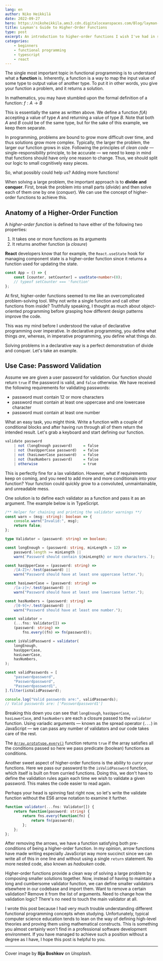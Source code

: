 ```yaml
---
lang: en
author: Niko Heikkilä
date: 2022-09-27
hero: https://nikoheikkila.ams3.cdn.digitaloceanspaces.com/Blog/layman-s-guide-to-higher-order-functions.jpg
title: Layman's Guide to Higher-Order Functions
type: post
excerpt: An introduction to higher-order functions I wish I've had in school.
categories:
    - beginners
    - functional programming
    - typescript
    - react
---
```


The single most important topic in functional programming is to understand what a **function** is. Inherently, a function is a way to map the input value of some type to output value of another type. To put it in other words, you give your function a problem, and it returns a solution.

In mathematics, you may have stumbled upon the formal definition of a function: $f: A \to B$

This is essentially the same as written above. We define a function $f(A)$ accepting a value of type $A$ and returning a value of type $B$. Note that both $A$ and $B$ could be of the same type, but for the sake of this example, we keep them separate.

In programming, problems are bound to grow more difficult over time, and thus solutions grow more complex. Typically, the larger the problem, the larger our function grows in size. Following the principles of _clean code_ — single-responsibility principle, to be accurate — we need to keep in mind that functions should have only one reason to change. Thus, we should split our logic to small cognitively easy pieces.

So, what possibly could help us? Adding more functions!

When solving a large problem, the important approach is to **divide and conquer**. First, break the problem into small parts (_divide_) and then solve each of them one by one (_conquer_). We can use the concept of higher-order functions to achieve this.

## Anatomy of a Higher-Order Function

A _higher-order function_ is defined to have either of the following two properties:

1. It takes one or more functions as its arguments
2. It returns another function (a _closure_)

**React** developers know that for example, the `React.useState` hook for managing component state is a higher-order function since it returns a function used for updating the state.

```typescript
const App = () => {
	const [counter, setCounter] = useState<number>(0);
	// typeof setCounter === 'function'
};
```

At first, higher-order functions seemed to me like an overcomplicated problem-solving tool. Why not write a single function and call other functions from inside? Truthfully speaking, I thought as much about object-oriented programming before grasping how different design patterns improve the code.

This was my mind before I understood the value of declarative programming over imperative. In declarative programming, you define what things _are_, whereas, in imperative programming, you define what things _do_.

Solving problems in a declarative way is a perfect demonstration of divide and conquer. Let's take an example.

## Use Case: Password Validation

Assume we are given a user password for validation. Our function should return `true` if the password is valid, and `false` otherwise. We have received the following requirements for validating passwords:

-   password must contain 12 or more characters
-   password must contain at least one uppercase and one lowercase character
-   password must contain at least one number

What an easy task, you might think. Write a function with a couple of conditional blocks and after having run through all of them return the intended result. Let's grab a keyboard and start defining our function.

```haskell
validate password
    | not (longEnough password)     = false
    | not (hasUpperCase password)   = false
    | not (hasLowerCase password)   = false
    | not (hasNumbers password)     = false
    | otherwise                     = true
```

This is perfectly fine for a lax validation. However, what if requirements keep on coming, and you need to add more and more conditionals into your function? Your function could quickly grow to a convoluted, unmaintainable, and unreadable mess.

One solution is to define each validator as a function and pass it as an argument. The example below is in TypeScript.

```typescript
/** Helper for chaining and printing the validator warnings **/
const warn = (msg: string): boolean => {
	console.warn("Invalid:", msg);
	return false;
};

type Validator = (password: string) => boolean;

const longEnough = (password: string, minLength = 12) =>
	password.length >= minLength ||
	warn(`Password should contain ${minLength} or more characters.`);

const hasUpperCase = (password: string) =>
	/[A-Z]+/.test(password) ||
	warn("Password should have at least one uppercase letter.");

const hasLowerCase = (password: string) =>
	/[a-z]+/.test(password) ||
	warn("Password should have at least one lowercase letter.");

const hasNumbers = (password: string) =>
	/[0-9]+/.test(password) ||
	warn("Password should have at least one number.");

const validator =
	(...fns: Validator[]) =>
	(password: string) =>
		fns.every((fn) => fn(password));

const isValidPassword = validator(
	longEnough,
	hasUpperCase,
	hasLowerCase,
	hasNumbers,
);

const validPasswords = [
	"passwordpassword",
	"Passwordpassword",
	"Passwordpassword1",
].filter(isValidPassword);

console.log("Valid passwords are:", validPasswords);
// Valid passwords are: ['Passwordpassword1']
```

Breaking this down you can see that `longEnough`, `hasUpperCase`, `hasLowerCase`, and `hasNumbers` are each a closure passed to the `validator` function. Using variadic arguments — known as the spread operator (`...`) in JavaScript — we can pass any number of validators and our code takes care of the rest.

The [`Array.prototype.every()`](https://developer.mozilla.org/en-US/docs/Web/JavaScript/Reference/Global_Objects/Array/every) function returns `true` if the array satisfies all the conditions passed so here we pass predicate (boolean) functions as conditions.

Another sweet aspect of higher-order functions is the ability to _curry_ your functions. Here we pass our password to the `isValidPassword` function, which itself is built on from curried functions. Doing this, we don't have to define the validation rules again each time we wish to validate a given password. This makes the code easier to read again.

Perhaps your head is spinning fast right now, so let's write the validate function without the ES6 arrow notation to examine it further.

```typescript
function validator(...fns: Validator[]) {
    return function(password: string) {
        return fns.every(function(fn) {
            return fn(password);
        };
    };
};
```

After removing the arrows, we have a function satisfying both pre-conditions of being a higher-order function. In my opinion, arrow functions have made writing especially JavaScript way more succinct since we can write all of this in one line and without using a single `return` statement. No more nested code, also known as _hadouken_ code.

Higher-order functions provide a clean way of solving a large problem by composing smaller solutions together. Now, instead of having to maintain a long and cumbersome validator function, we can define smaller validators elsewhere in our codebase and import them. Want to remove a certain validation? Remove it from the list of arguments. Need to change how the validation logic? There's no need to touch the main validator at all.

I wrote this post because I had very much trouble understanding different functional programming concepts when studying. Unfortunately, typical computer science education tends to lean on the way of defining high-level theories and proving them using mathematical constructs. This is something you almost certainly won't find in a professional software development environment. If you have managed to achieve such a position without a degree as I have, I hope this post is helpful to you.

---

Cover image by **Ilija Boshkov** on _Unsplash_.
